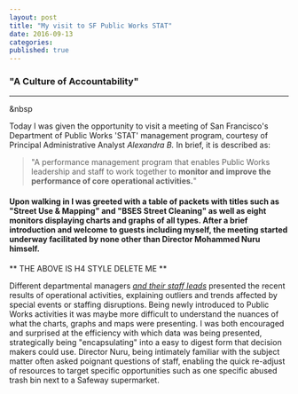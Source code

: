 ```yaml
---
layout: post
title: "My visit to SF Public Works STAT"
date: 2016-09-13
categories: 
published: true
---
```


### "A Culture of Accountability"
***
&nbsp

Today I was given the opportunity to visit a meeting of San Francisco's Department of Public Works 'STAT' management program, courtesy of Principal Administrative Analyst *Alexandra B.* In brief, it is described as:

> "A performance management program that enables Public Works leadership and staff to work together to **monitor and improve the performance of core operational activities.**"

#### Upon walking in I was greeted with a table of packets with titles such as "Street Use & Mapping" and "BSES Street Cleaning" as well as eight monitors displaying charts and graphs of all types. After a brief introduction and welcome to guests including myself, the meeting started underway facilitated by none other than Director Mohammed Nuru himself. 

** THE ABOVE IS H4 STYLE DELETE ME **

Different departmental managers *<u>and their staff leads</u>* presented the recent results of operational activities, explaining outliers and trends affected by special events or staffing disruptions. Being newly introduced to Public Works activities it was maybe more difficult to understand the nuances of what the charts, graphs and maps were presenting.  I was both encouraged and surprised at the efficiency with which data was being presented, strategically being "encapsulating" into a easy to digest form that decision makers could use. Director Nuru, being intimately familiar with the subject matter often asked poignant questions of staff, enabling the quick re-adjust of resources to target specific opportunities such as one specific abused trash bin next to a Safeway supermarket.